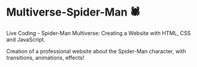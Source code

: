 # Multiverse-Spider-Man 🕷️
Live Coding - Spider-Man Multiverse: Creating a Website with HTML, CSS and JavaScript. 

<p>Creation of a professional website about the Spider-Man character, with transitions, animations, effects!</p>

